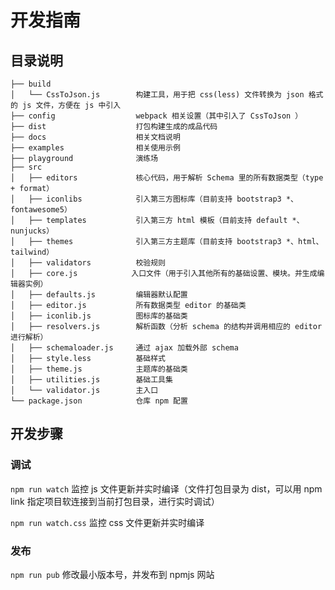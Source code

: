 # 开发指南

## 目录说明

```
├── build
│   └── CssToJson.js        构建工具，用于把 css(less) 文件转换为 json 格式的 js 文件，方便在 js 中引入
├── config                  webpack 相关设置（其中引入了 CssToJson ）
├── dist                    打包构建生成的成品代码
├── docs                    相关文档说明
├── examples                相关使用示例
├── playground              演练场
├── src
│   ├── editors             核心代码，用于解析 Schema 里的所有数据类型（type + format）
│   ├── iconlibs            引入第三方图标库（目前支持 bootstrap3 *、fontawesome5）
│   ├── templates           引入第三方 html 模板（目前支持 default *、nunjucks）
│   ├── themes              引入第三方主题库（目前支持 bootstrap3 *、html、tailwind）
│   ├── validators          校验规则
│   ├── core.js            入口文件（用于引入其他所有的基础设置、模块。并生成编辑器实例）
│   ├── defaults.js         编辑器默认配置
│   ├── editor.js           所有数据类型 editor 的基础类
│   ├── iconlib.js          图标库的基础类
│   ├── resolvers.js        解析函数（分析 schema 的结构并调用相应的 editor 进行解析）
│   ├── schemaloader.js     通过 ajax 加载外部 schema
│   ├── style.less          基础样式
│   ├── theme.js            主题库的基础类
│   ├── utilities.js        基础工具集
│   └── validator.js        主入口
└── package.json			仓库 npm 配置
```

## 开发步骤

### 调试

`npm run watch` 监控 js 文件更新并实时编译（文件打包目录为 dist，可以用 npm link 指定项目软连接到当前打包目录，进行实时调试）

`npm run watch.css` 监控 css 文件更新并实时编译

### 发布

`npm run pub` 修改最小版本号，并发布到 npmjs 网站
